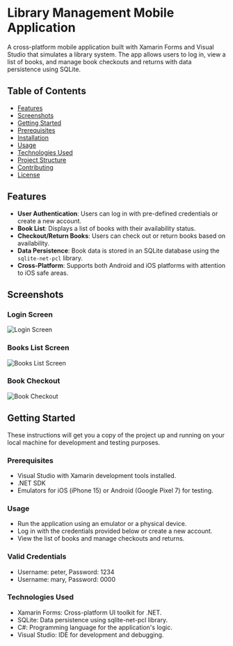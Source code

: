 # Library Management Mobile Application

A cross-platform mobile application built with Xamarin Forms and Visual Studio that simulates a library system. The app allows users to log in, view a list of books, and manage book checkouts and returns with data persistence using SQLite.

## Table of Contents

- [Features](#features)
- [Screenshots](#screenshots)
- [Getting Started](#getting-started)
- [Prerequisites](#prerequisites)
- [Installation](#installation)
- [Usage](#usage)
- [Technologies Used](#technologies-used)
- [Project Structure](#project-structure)
- [Contributing](#contributing)
- [License](#license)

## Features

- **User Authentication**: Users can log in with pre-defined credentials or create a new account.
- **Book List**: Displays a list of books with their availability status.
- **Checkout/Return Books**: Users can check out or return books based on availability.
- **Data Persistence**: Book data is stored in an SQLite database using the `sqlite-net-pcl` library.
- **Cross-Platform**: Supports both Android and iOS platforms with attention to iOS safe areas.

## Screenshots

### Login Screen
![Login Screen](path/to/your/login-screen.png)

### Books List Screen
![Books List Screen](path/to/your/books-list-screen.png)

### Book Checkout
![Book Checkout](path/to/your/book-checkout.png)

## Getting Started

These instructions will get you a copy of the project up and running on your local machine for development and testing purposes.

### Prerequisites

- Visual Studio with Xamarin development tools installed.
- .NET SDK
- Emulators for iOS (iPhone 15) or Android (Google Pixel 7) for testing.

### Usage

- Run the application using an emulator or a physical device.
- Log in with the credentials provided below or create a new account.
- View the list of books and manage checkouts and returns.

### Valid Credentials

- Username: peter, Password: 1234
- Username: mary, Password: 0000

### Technologies Used

- Xamarin Forms: Cross-platform UI toolkit for .NET.
- SQLite: Data persistence using sqlite-net-pcl library.
- C#: Programming language for the application's logic.
- Visual Studio: IDE for development and debugging.


